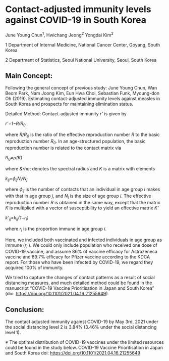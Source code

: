 

# Contact-adjusted immunity levels against COVID-19 in South Korea

June Young Chun<sup>1</sup>, Hwichang Jeong<sup>2</sup> Yongdai Kim<sup>2</sup>


1 Department of Internal Medicine, National Cancer Center, Goyang, South Korea

2 Department of Statistics, Seoul National University, Seoul, South Korea

## Main Concept: 
Following the general concept of previous study:
June Young Chun, Wan Beom Park, Nam Joong Kim, Eun Hwa Choi, Sebastian Funk, Myoung-don Oh (2019). Estimating contact-adjusted immunity levels against measles in South Korea and prospects for maintaining elimination status.

Detailed Method:
Contact-adjusted immunity *r'* is given by

*r'=1−R/R<sub>0</sub>*

where *R/R<sub>0</sub>* is the ratio of the effective reproduction number *R* to the basic reproduction number *R<sub>0</sub>*.
In an age-structured population, the basic reproduction number is related to the contact matrix via


*R<sub>0</sub>=&rho;(K)*


where *&rho*; denotes the spectral radius and *K* is a matrix with elements


*k<sub>ij</sub>=ϕ<sub>ij</sub>N<sub>i</sub>/N<sub>j</sub>*


where *ϕ<sub>ij</sub>* is the number of contacts that an individual in age group *i* makes with that in age group *j*, and *N<sub>i</sub>* is the size of age group *i*. The effective reproduction number *R* is obtained in the same way, except that the matrix *K* is multiplied with a vector of susceptibility to yield an effective matrix *K'*


*k'<sub>ij</sub>=k<sub>ij</sub>(1−r<sub>i</sub>)*


where *r<sub>i</sub>* is the proportion immune in age group *i*.

Here, we included both vaccinated and infected individuals in age group  as immune (*r<sub>i</sub>* ). We could only include population who received one dose of COVID-19 vaccine, and assume 86% of vaccine efficacy for Astrazeneca vaccine and 89.7% efficacy for Pfizer vaccine according to the KDCA report. For those who have been infected by COVID-19, we regard they acquired 100% of immunity. 

We tried to capture the changes of contact patterns as a result of social distancing measures, and much detailed method could be found in the manuscript “COVID-19 Vaccine Prioritisation in Japan and South Korea” (doi: https://doi.org/10.1101/2021.04.16.21255649). 

## Conclusion:
The contact adjusted immunity against COVID-19 by May 3rd, 2021 under the social distancing level 2 is 3.84% (3.46% under the social distancing level 1). 

※ The optimal distribution of COVID-19 vaccines under the limited resources could be found in the study below. 
COVID-19 Vaccine Prioritisation in Japan and South Korea
doi: https://doi.org/10.1101/2021.04.16.21255649

